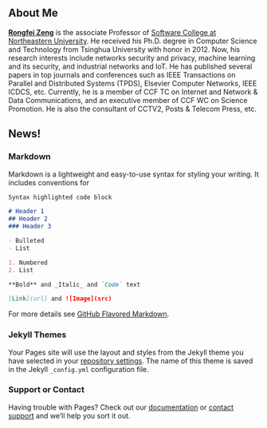 ## About Me

__[Rongfei Zeng](http://faculty.neu.edu.cn/cengrongfei/zh_CN/index.htm)__ is the associate Professor of [Software College at Northeastern University](http://sc.neu.edu.cn). He received his Ph.D. degree in Computer Science and Technology from Tsinghua University with honor in 2012. Now, his research interests include networks security and privacy, machine learning and its security, and industrial networks and IoT. He has published several papers in top journals and conferences such as IEEE Transactions on Parallel and Distributed Systems (TPDS), Elsevier Computer Networks, IEEE ICDCS, etc. Currently, he is a member of CCF TC on Internet and Network & Data Communications, and an executive member of CCF WC on Science Promotion. He is also the consultant of CCTV2, Posts & Telecom Press, etc.

## News!



### Markdown

Markdown is a lightweight and easy-to-use syntax for styling your writing. It includes conventions for

```markdown
Syntax highlighted code block

# Header 1
## Header 2
### Header 3

- Bulleted
- List

1. Numbered
2. List

**Bold** and _Italic_ and `Code` text

[Link](url) and ![Image](src)
```

For more details see [GitHub Flavored Markdown](https://guides.github.com/features/mastering-markdown/).

### Jekyll Themes

Your Pages site will use the layout and styles from the Jekyll theme you have selected in your [repository settings](https://github.com/WingFeiTsang/Homepage/settings/pages). The name of this theme is saved in the Jekyll `_config.yml` configuration file.

### Support or Contact

Having trouble with Pages? Check out our [documentation](https://docs.github.com/categories/github-pages-basics/) or [contact support](https://support.github.com/contact) and we’ll help you sort it out.
